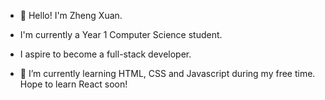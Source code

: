 - 👋 Hello! I'm Zheng Xuan.

- I'm currently a Year 1 Computer Science student.
- I aspire to become a full-stack developer.

- 🌱 I’m currently learning HTML, CSS and Javascript during my free time. Hope to learn React soon!

